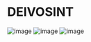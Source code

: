 # DEIVOSINT
![image](https://github.com/Ridd1kulusC0d3r/DEIVOSINT/assets/142614578/010f58fa-5947-42cd-9e5d-6d92b267c7e3)
![image](https://github.com/Ridd1kulusC0d3r/DEIVOSINT/assets/142614578/093c2456-e65e-40fa-bf81-b5edc7265e43)
![image](https://github.com/Ridd1kulusC0d3r/DEIVOSINT/assets/142614578/a9bc74c9-1dc0-4bf3-b05a-fc07beda864e)
